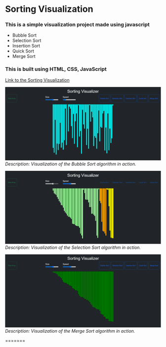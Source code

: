
# Sorting Visualization
### This is a simple visualization project made using javascript 
- Bubble Sort 
- Selection Sort
- Insertion Sort
- Quick Sort
- Merge Sort

### This is built using HTML, CSS, JavaScript <br/>

[Link to the Sorting Visualization](https://github.com/prakritiojha11/Sorting_Visualization.git)


![Bubble Sort](img/img1.png)
*Description: Visualization of the Bubble Sort algorithm in action.*

![Selection Sort](img/img2.png)
*Description: Visualization of the Selection Sort algorithm in action.*

![Merge Sort](img/img3.png)
*Description: Visualization of the Merge Sort algorithm in action.*

=======

